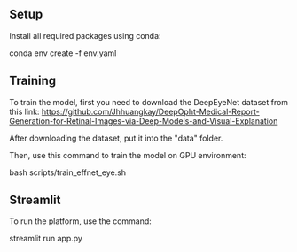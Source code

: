 ## Setup
Install all required packages using conda:

conda env create -f env.yaml

## Training
To train the model, first you need to download the DeepEyeNet dataset from this link: https://github.com/Jhhuangkay/DeepOpht-Medical-Report-Generation-for-Retinal-Images-via-Deep-Models-and-Visual-Explanation

After downloading the dataset, put it into the "data" folder.

Then, use this command to train the model on GPU environment:

bash scripts/train_effnet_eye.sh 

## Streamlit 
To run the platform, use the command:

streamlit run app.py



